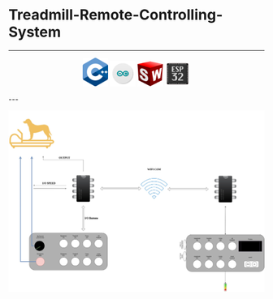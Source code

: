 # Treadmill-Remote-Controlling-System
---
<p align="center">
  <img src="./assets/icons/cpp_logo.png" width="50" />
  <img src="./assets/icons/arduinoIcon.png" width="50" />
  <img src="./assets/icons/solid_icon.png" width="50" />
  <img src="./assets/icons/ESP32-chip-icon.png" width="50" />
</p>
---

![Image Description](./assets/fullsystem_sketch.jpg)
